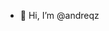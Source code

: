 - 👋 Hi, I’m @andreqz


<!---
andreqz/andreqz is a ✨ special ✨ repository because its `README.md` (this file) appears on your GitHub profile.
You can click the Preview link to take a look at your changes.
--->
